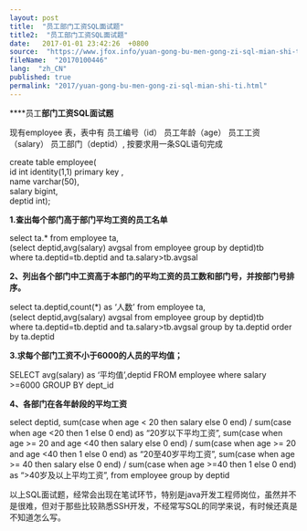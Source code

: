 ```yaml
---
layout: post
title:  "员工部门工资SQL面试题"
title2:  "员工部门工资SQL面试题"
date:   2017-01-01 23:42:26  +0800
source:  "https://www.jfox.info/yuan-gong-bu-men-gong-zi-sql-mian-shi-ti.html"
fileName:  "20170100446"
lang:  "zh_CN"
published: true
permalink: "2017/yuan-gong-bu-men-gong-zi-sql-mian-shi-ti.html"
---
```




****员工**部门工资SQL面试题**

现有employee 表，表中有 员工编号（id） 员工年龄（age） 员工工资（salary） 员工部门（deptid）, 按要求用一条SQL语句完成

create table employee(  
id int  identity(1,1) primary key ,  
name varchar(50),  
salary bigint,  
deptid int); 

**1.查出每个部门高于部门平均工资的员工名单**

select ta.* from employee ta,  
(select deptid,avg(salary) avgsal from employee group by deptid)tb   
where ta.deptid=tb.deptid and ta.salary>tb.avgsal

**2、列出各个部门中工资高于本部门的平均工资的员工数和部门号，并按部门号排序。**

select ta.deptid,count(*) as ‘人数’  from employee ta,  
(select deptid,avg(salary) avgsal from employee group by deptid)tb   
where ta.deptid=tb.deptid and ta.salary>tb.avgsal group by ta.deptid order by ta.deptid

**3.求每个部门工资不小于6000的人员的平均值；**

SELECT avg(salary) as ‘平均值’,deptid FROM employee  where salary >=6000 GROUP BY dept_id

**4、各部门在各年龄段的平均工资**

select deptid,
sum(case when age < 20 then salary else 0 end) / sum(case when age <20 then 1 else 0 end) as “20岁以下平均工资”,
sum(case when age >= 20 and age <40 then salary else 0 end) / sum(case when age >= 20 and age <40 then 1 else 0 end) as “20至40岁平均工资”,
sum(case when age >= 40 then salary else 0 end) / sum(case when age >=40 then 1 else 0 end) as “>40岁及以上平均工资”,
from employee
group by deptid

以上SQL面试题，经常会出现在笔试环节，特别是java开发工程师岗位，虽然并不是很难，但对于那些比较熟悉SSH开发，不经常写SQL的同学来说，有时候还真是不知道怎么写。
